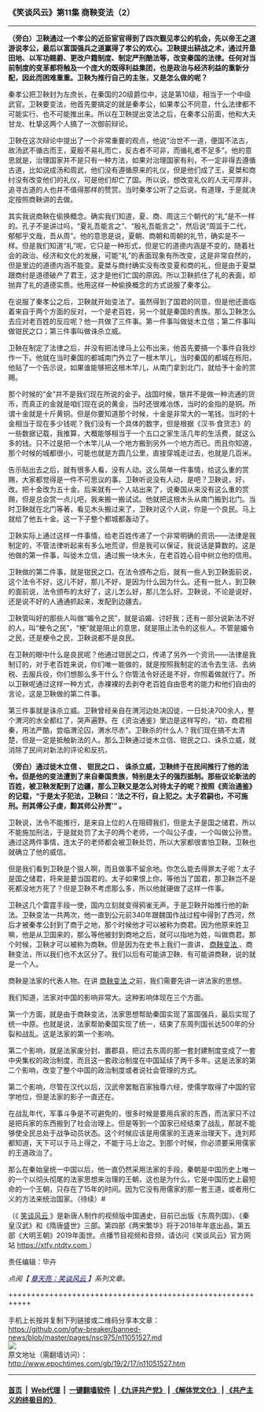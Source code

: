 ### 《笑谈风云》第11集 商鞅变法（2）
------------------------

<p>
 <strong>
  （旁白）卫鞅通过一个孝公的近臣宦官得到了四次觐见孝公的机会，先以帝王之道游说孝公，最后以富国强兵之道赢得了孝公的欢心。卫鞅提出耕战之术，通过开垦田地、以军功赐爵、更改户籍制度、制定严刑酷法等，改变秦国的法律。任何对当前制度的变革都将触及一个庞大的既得利益集团，也是政治与经济利益的重新分配，因此而困难重重。卫鞅为推行自己的主张，又是怎么做的呢？
 </strong>
</p>
<p>
 秦孝公把卫鞅封为左庶长，在秦国的20级爵位中，这是第10级，相当于一个中级武官。卫鞅要变法，他首先要搞定的就是秦孝公，如果孝公不同意，什么法律都不可能实行、也不可能推出来。所以在卫鞅提出变法之后，在秦孝公前面，他和大夫甘龙、杜挚这两个人搞了一次御前辩论。
</p>
<p>
 卫鞅在这次辩论中提出了一个非常重要的观点，他说“治世不一道，便国不法古，故汤武不循古而王，夏殷不易礼而亡，反古者不可非，而循礼者不足多”。他的意思就是，治理国家并不是只有一种方法，如果对治理国家有利，不一定非得去遵循古道，比如说成汤和周武，他们没有遵循原来的礼仪，但是他们成了王，夏桀和商纣没有改变他们的礼仪，可是他们却亡了国。所以说，想改变礼仪的人无可厚非，追寻古道的人也并不值得那样的赞赏。当时秦孝公听了之后说，有道理，于是就决定按照商鞅讲的去做。
</p>
<p>
 其实我说商鞅在偷换概念。确实我们知道，夏、商、周这三个朝代的“礼”是不一样的。孔子不是讲过吗，“夏礼吾能言之”、“殷礼吾能言之”，然后说“周监于二代，郁郁乎文哉，吾从周”。他的意思是说，夏朝、商朝和周朝的礼节，确实是不一样。但是我们知道“礼”呢，它只是一种形式，但是它的道德内涵是不变的，随着社会的政治、经济和文化的发展，可能“礼”的表面现象有所改变，这是非常自然的，但是里边的道德内涵不能变。夏桀与商纣确实没有改变夏和商的礼，但是由于夏桀跟商纣是道德破产了君王，这才是他们亡国的原因。所以卫鞅抓住了礼的表面，却抛弃了礼的道德实质。他用这样一种偷换概念的方式说服了秦孝公。
</p>
<p>
 在说服了秦孝公之后，卫鞅就开始变法了。虽然得到了国君的同意，但是他还面临着来自于两个方面的反对，一个是老百姓，另一个就是秦国的贵族。那么卫鞅怎么去应对老百姓的反应呢？他一共做了三件事。第一件事叫做徙木立信；第二件事叫做钳民之口；第三件事叫做诛杀立威。
</p>
<p>
 卫鞅在制定了法律之后，并没有把法律马上公布出来，他首先要搞一个事件自我炒作一下。他就在当时秦国的都城南门外立了一根木竿儿，当时秦国的都城在栎阳，他贴了一个告示说，如果谁能够把这根木竿儿，从南门拿到北门，就给予十金的赏赐。
</p>
<p>
 那个时候的“金”并不是我们现在所说的金子。战国时候，银并不是做一种流通的货币，而真正的金就是咱们现在说的黄金，当时还很难冶炼，当时的金指的是铜。所谓十金就是十斤黄铜。但是你要知道那个时候，十金是非常大的一笔钱。当时的十金相当于现在多少钱呢？我们没有一个具体的数字，但是根据《汉书‧食货志》的一些数据记载，我推算，大概能够相当于一个五口之家生活几年的生活费，就这么多的钱。只不过是把一个木竿儿从一个地方搬到另外一个地方而已。而且你知道，那个时候的城都很小，可能也就是方圆几公里，直接穿城走过去，也就是几百米。
</p>
<p>
 告示贴出去之后，就有很多人看，没有人动。这么简单一件事情，给这么重的赏赐，大家都觉得是一件不可思议的事。卫鞅听说没有人动，是吧？卫鞅说，好，改。把十金改为五十金。后来就有一个人站出来了，说秦国从来没有这么重的赏赐，但是总会赏一点儿吧，我来搬一搬试试。他就把这根木头从南门搬到北门。当时卫鞅就在北门等著，看见木头搬过来了，卫鞅对这个人说，你是一个良民。马上就给了他五十金。这一下子整个都城都轰动了。
</p>
<p>
 卫鞅实际上通过这样一件事情，给老百姓传递了一个非常明确的资讯——法律是我制定的，不管法律听起来有多么地荒谬，但是我可以保证，我说话是算数的。这是他做的第一件事，叫徙木立信，通过搬一块木头，在老百姓心目中树立他的信用。
</p>
<p>
 卫鞅做的第二件事，就是钳民之口。在法令颁布之后，就有一些人到卫鞅面前说，这个法令不好，这儿不好，那儿不好，是因为什么因为什么。还有一批人，到卫鞅的面前说，法令颁布的太好了，这儿怎么好，那儿怎么好。卫鞅说，不论是说好，还是说不好的人通通抓起来，发配到边疆去。
</p>
<p>
 卫鞅管叫好的那些人叫做“媚令之民”，就是谄媚、讨好我；还有一部分说新法不好的人，叫“梗令之民”，“梗”就是阻止的意思，就是阻止法令的这些人。不管是媚令之民，还是梗令之民，卫鞅说都不是良民。
</p>
<p>
 在卫鞅的眼中什么是良民呢？他通过钳民之口，传递了另外一个资讯——法律是我制订的，对于老百姓来说，你们唯一能做的，就是按照我制定的法令去生活、去纳税、去服兵役，你们想那么多干什么？你管法令好还是不好，你照着做就行了。所以卫鞅呢通过这样一种方式，赤裸裸的去剥夺老百姓自由思考的能力和他们自由的言论，这是卫鞅做的第二件事。
</p>
<p>
 第三件事就是诛杀立威。卫鞅曾经亲自在渭河边处决囚徒，一日处决700余人，整个渭河的水全都红了，哭声遍野。在《资治通鉴》里边是这样写的，“初，商君相秦，用法严酷，尝临渭沦囚，渭水尽赤”。卫鞅杀的什么人？我们现在搞不太清楚，但是一定是抵触新法的人。那么卫鞅通过徙木立信、钳民之口、诛杀立威，就消除了民间对新法的评论和反抗，
</p>
<p>
 <strong>
  （旁白）通过徙木立信
 </strong>
 <strong>
  、
 </strong>
 <strong>
  钳民之口
 </strong>
 <strong>
  、
 </strong>
 <strong>
  诛杀立威，卫鞅终于在民间推行了他的法令。但是他的变法遭到了来自秦国贵族，特别是太子的强烈抵制。那些议论新法的百姓，被卫鞅发配到了边疆，那么卫鞅又是怎么对待太子的呢？按照《资治通鉴》的记载，“于是太子犯法，卫鞅曰：‘法之不行，自上犯之。太子君嗣也，不可施刑。刑其傅公子虔，黥其师公孙贾’”
 </strong>
 <strong>
  。
 </strong>
</p>
<p>
 卫鞅说，法令不能推行，是来自上位的人在阻碍我们，但是太子是国之储君，所以不能施加刑法，于是就处罚了太子的两个老师，一个叫公子虔，一个叫做公孙贾。通过这两件事情，连太子的老师都会被卫鞅处罚，所以大家都很害怕卫鞅。卫鞅也就确立了他的威信。
</p>
<p>
 但是我们看到卫鞅是个狠人啊，而且做事不留余地。你怎么能去得罪太子呢？太子是国之储君，将来是要当国君的。太子如果恨上你，等他当了国君，那卫鞅岂不是死都没地方死了？但是卫鞅不考虑那么多，所以他就硬做了这样一件事。
</p>
<p>
 卫鞅这几个雷霆手段一使，国内立刻就变得鸦雀无声。于是卫鞅开始推行他的新法。卫鞅变法一共两次，他一直到公元前340年跟魏国作战过程中得到了西河，然后才被秦孝公封到了商于之地，那个时候他才可以被称为商君。因为他原来姓卫嘛，他是从卫国来的，那么等他被封到商地之后，就可以指地为姓，叫做商君。那个时候，卫鞅才可以被称为商鞅。但是因为在史书上我们一直讲，
 <a href="http://www.epochtimes.com/gb/tag/%E5%95%86%E9%9E%85%E5%8F%98%E6%B3%95.html">
  商鞅变法
 </a>
 、商鞅变法，所以我们也不太区分了。我们以后有可能讲卫鞅、有可能讲商鞅，说的就是一个人。
</p>
<p>
 商鞅是法家的代表人物。在讲
 <a href="http://www.epochtimes.com/gb/tag/%E5%95%86%E9%9E%85%E5%8F%98%E6%B3%95.html">
  商鞅变法
 </a>
 之前，我们需要先讲一讲法家的思想。
</p>
<p>
 我们知道，法家对中国的影响非常大。这种影响体现在三个方面。
</p>
<p>
 第一个方面，就是由于商鞅变法，法家思想帮助秦国实现了富国强兵，最后实现了统一中原。也就是说，法家帮助秦国实现了统一，结束了东周列国长达500年的分裂和战乱。这是法家的第一个影响。
</p>
<p>
 第二个影响，就是法家废分封、置郡县，把过去东周的那一套封建制度变成了一套中央集权的政治制度，而且这一套政治制度在中国延续了两千多年。这是法家的第二个影响，改变了整个中国的政治制度或者说社会管理的方式。
</p>
<p>
 第二个影响，尽管在汉代以后，汉武帝罢黜百家独尊六经，使儒学取得了中国的官学地位，但是法家的影子一直还在。
</p>
<p>
 在战乱年代，军事斗争是不可避免的，很多时候是要用兵家的东西，而法家只不过是把兵家的东西搬到了社会治理上。但是等到一个国家已经结束了战乱，那就不能够使全民总处于战争动员状态。这个时候应该是用儒家的王道来治理天下。连刘邦都知道，天下可以于马上得之，不能于马上治之。到那个时候，你必须要采用儒家的王道政治了。
</p>
<p>
 那么在秦始皇统一中国以后，他一直仍然采用法家的手段，秦朝是中国历史上唯一的一个以彻头彻尾的法家思想来治理的王朝，这也是为什么，它是中国历史上最短命的一个王朝，只存在了15年的时间。因为它没有用儒家的那一套王道，或者用仁义的方法来统治国家。（待续）#
</p>
<p>
 （《
 <a href="http://www.epochtimes.com/gb/tag/%E7%AC%91%E8%B0%88%E9%A3%8E%E4%BA%91.html">
  笑谈风云
 </a>
 》是新唐人制作的视频版中国通史，目前已出版《东周列国》、《秦皇汉武》和《隋唐盛世》三部。第四部《两宋繁华》将于2018年年底出品，第五部《大明王朝》2019年面世。点播节目视频和音频，请访问《笑谈风云》官方网站
 <a href="https://xtfy.ntdtv.com" rel="noopener noreferrer" target="_blank">
  https://xtfy.ntdtv.com
 </a>
 ）
</p>
<p>
 责任编辑：毕卉
</p>
<p>
 <em>
  点阅【
  <span style="color: #000080;">
   <a href="http://www.epochtimes.com/gb/tag/%E7%AB%A0%E5%A4%A9%E4%BA%AE%EF%BC%9A%E7%AC%91%E8%AB%87%E9%A2%A8%E9%9B%B2.html" style="color: #000080;">
    章天亮：笑谈风云
   </a>
  </span>
  】系列文章。
 </em>
</p>

+++++++++++++++++++++++++++++++++++++++++++++++++++++++++++<br/><br/>
手机上长按并复制下列链接或二维码分享本文章：<br/>
https://github.com/gfw-breaker/banned-news/blob/master/pages/nsc975/n11051527.md <br/>
<a href='https://github.com/gfw-breaker/banned-news/blob/master/pages/nsc975/n11051527.md'><img src='https://github.com/gfw-breaker/banned-news/blob/master/pages/nsc975/n11051527.md.png'/></a> <br/>
原文地址（需翻墙访问）：http://www.epochtimes.com/gb/19/2/17/n11051527.htm


------------------------
#### [首页](https://github.com/gfw-breaker/banned-news/blob/master/README.md) &nbsp;|&nbsp; [Web代理](https://github.com/labour-camp/helloworld) &nbsp;|&nbsp; [一键翻墙软件](https://github.com/gfw-breaker/nogfw/blob/master/README.md) &nbsp;| [《九评共产党》](https://github.com/gfw-breaker/9ping.md/blob/master/README.md#九评之一评共产党是什么) | [《解体党文化》](https://github.com/gfw-breaker/jtdwh.md/blob/master/README.md) | [《共产主义的终极目的》](https://github.com/gfw-breaker/gczydzjmd.md/blob/master/README.md)

